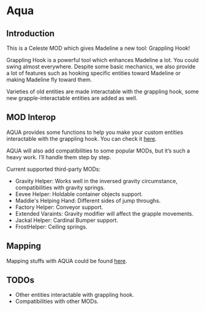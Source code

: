# Aqua

## Introduction

This is a Celeste MOD which gives Madeline a new tool: Grappling Hook!

Grappling Hook is a powerful tool which enhances Madeline a lot. You could swing almost everywhere. Despite some basic mechanics, we also provide a lot of features such as hooking specific entities toward Madeline or making Madeline fly toward them.

Varieties of old entities are made interactable with the grappling hook, some new grapple-interactable entities are added as well.

## MOD Interop

AQUA provides some functions to help you make your custom entities interactable with the grappling hook. You can check it [here](https://github.com/wanmaple/Celeste-Aqua/wiki/Custom-with-Aqua).

AQUA will also add compatibilities to some popular MODs, but it’s such a heavy work. I’ll handle them step by step.

Current supported third-party MODs:
- Gravity Helper: Works well in the inversed gravity circumstance, compatibilities with gravity springs.
- Eevee Helper: Holdable container objects support.
- Maddie's Helping Hand: Different sides of jump throughs.
- Factory Helper: Conveyor support.
- Extended Varaints: Gravity modifier will affect the grapple movements.
- Jackal Helper: Cardinal Bumper support.
- FrostHelper: Ceiling springs.

## Mapping

Mapping stuffs with AQUA could be found [here](https://github.com/wanmaple/Celeste-Aqua/wiki/Map-with-Aqua).

## TODOs

- Other entities interactable with grappling hook.
- Compatibilities with other MODs.
